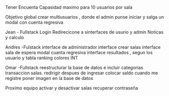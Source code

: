 Tener Encuenta
Capasidad maximo para 10 usuarios por sala

Objetivo global
crear multiusuarios , donde el admin punse iniciar y salga un modal con cuenta regresiva


Jean - Fullstack
Login Redirecicone a sinterfaces de usurio y admin
Noticas y calculo 

Andres -Fulstack
interface de administrador
interface crear salas
interface sala de espera
modal cuanta regresiva
interface resultados , segun los usuario y tabla ranking
colores INT

Omar -Fullstack
reestructurar la base de datos e incluir categorias
transaccion salas.
redirigir despues de ingresar 
colocar saldo cuando me registre
poner imagen en la base de datos

Proximo equipo
activar y desactivar salas
recuperar contraseña